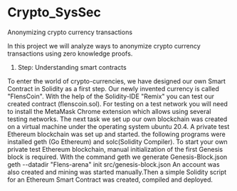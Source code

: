 # Crypto_SysSec
Anonymizing crypto currency transactions

In this project we will analyze ways to anonymize crypto currency transactions using zero knowledge proofs.
1. Step: Understanding smart contracts

To enter the world of crypto-currencies, we have designed our own Smart Contract in Solidity as a first step. Our newly invented currency is called "FlensCoin". With the help of the Solidity-IDE "Remix" you can test our created contract (flenscoin.sol). For testing on a test network you will need to install the MetaMask Chrome extension which allows using several testing networks.
The next task we set up our own blockchain was created on a virtual machine under the operating system ubuntu 20.4. A private test Ethereum blockchain was set up and started.
the following programs were installed geth (Go Ethereum) and solc(Solidity Compiler). To start your own private test Ethereum blockchain, manual initialization of the first Genesis block is required.
With the command geth we generate Genesis-Block.json
 geth --datadir "Flens-arena" init src/genesis-block.json
 An account was also created and mining was started manually.Then a simple Solidity script for an Ethereum Smart Contract was created, compiled and deployed.
